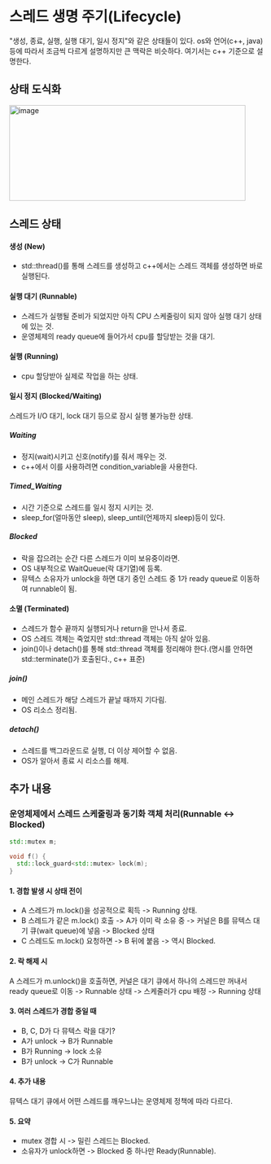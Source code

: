 # 스레드 생명 주기(Lifecycle)
"생성, 종료, 실행, 실행 대기, 일시 정지"와 같은 상태들이 있다. os와 언어(c++, java) 등에 따라서 조금씩 다르게 설명하지만 큰 맥락은 비슷하다.
여기서는 c++ 기준으로 설명한다. <br/>

## 상태 도식화
<img width="464" height="188" alt="image" src="https://github.com/user-attachments/assets/26c88224-8773-4ed7-9163-a0ac00e36360" /><br/>

## 스레드 상태
#### 생성 (New)
* std::thread()를 통해 스레드를 생성하고 c++에서는 스레드 객체를 생성하면 바로 실행된다.

#### 실행 대기 (Runnable)
* 스레드가 실행될 준비가 되었지만 아직 CPU 스케줄링이 되지 않아 실행 대기 상태에 있는 것.
* 운영체제의 ready queue에 들어가서 cpu를 할당받는 것을 대기.

#### 실행 (Running)
* cpu 할당받아 실제로 작업을 하는 상태.

#### 일시 정지 (Blocked/Waiting)
스레드가 I/O 대기, lock 대기 등으로 잠시 실행 불가능한 상태.
##### Waiting
* 정지(wait)시키고 신호(notify)를 줘서 깨우는 것.
* c++에서 이를 사용하려면 condition_variable을 사용한다.

##### Timed_Waiting
* 시간 기준으로 스레드를 일시 정지 시키는 것.
* sleep_for(얼마동안 sleep), sleep_until(언제까지 sleep)등이 있다.

##### Blocked
* 락을 잡으려는 순간 다른 스레드가 이미 보유중이라면.
* OS 내부적으로 WaitQueue(락 대기열)에 등록.
* 뮤텍스 소유자가 unlock을 하면 대기 중인 스레드 중 1가 ready queue로 이동하여 runnable이 됨.

#### 소멸 (Terminated)
* 스레드가 함수 끝까지 실행되거나 return을 만나서 종료.
* OS 스레드 객체는 죽었지만 std::thread 객체는 아직 살아 있음.
* join()이나 detach()를 통해 std::thread 객체를 정리해야 한다.(명시를 안하면 std::terminate()가 호출된다., c++ 표준)

##### join()
* 메인 스레드가 해당 스레드가 끝날 때까지 기다림.
* OS 리소스 정리됨.

##### detach()
* 스레드를 백그라운드로 실행, 더 이상 제어할 수 없음.
* OS가 알아서 종료 시 리소스를 해제.

## 추가 내용
### 운영체제에서 스레드 스케줄링과 동기화 객체 처리(Runnable <-> Blocked)
```c++
std::mutex m;

void f() {
  std::lock_guard<std::mutex> lock(m);
}
```
#### 1. 경합 발생 시 상태 전이
* A 스레드가 m.lock()을 성공적으로 획득 -> Running 상태.
* B 스레드가 같은 m.lock() 호출 -> A가 이미 락 소유 중 -> 커널은 B를 뮤텍스 대기 큐(wait queue)에 넣음 -> Blocked 상태
* C 스레드도 m.lock() 요청하면 -> B 뒤에 붙음 -> 역시 Blocked.

#### 2. 락 해제 시
A 스레드가 m.unlock()을 호출하면, 커널은 대기 큐에서 하나의 스레드만 꺼내서 ready queue로 이동 -> Runnable 상태 -> 스케줄러가 cpu 배정 -> Running 상태

#### 3. 여러 스레드가 경합 중일 때
* B, C, D가 다 뮤텍스 락을 대기?
* A가 unlock -> B가 Runnable
* B가 Running -> lock 소유
* B가 unlock -> C가 Runnable

#### 4. 추가 내용
뮤텍스 대기 큐에서 어떤 스레드를 깨우느냐는 운영체제 정책에 따라 다르다.

#### 5. 요약
* mutex 경합 시 -> 밀린 스레드는 Blocked.
* 소유자가 unlock하면 -> Blocked 중 하나만 Ready(Runnable).


